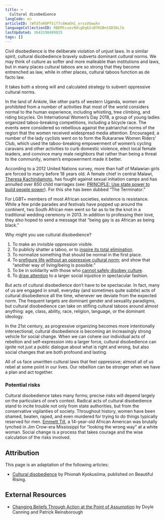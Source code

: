 ```yaml
---
title: >
  Cultural disobedience
langCode: en
articleID: lWTdToR0Pf51f7c6WaEH1_xrssVUwwXn
languageCollectionID: RBEMtcuev9digDq62sB7KUBntGD36Llb
lastUpdated: 1643198480025
tags: []
---
```


Civil disobedience is the deliberate violation of unjust laws. In a similar spirit, cultural disobedience bravely subverts dominant _cultural_ norms. We may think of culture as softer and more malleable than institutions and laws, but in many places cultural taboos are so strong that they become entrenched as law, while in other places, cultural taboos function as de facto law.

It takes both a strong will and calculated strategy to subvert oppressive cultural norms.

In the land of Ankole, like other parts of western Uganda, women are prohibited from a number of activities that most of the world considers normal to the human experience, including whistling, tree climbing, and riding bicycles. On International Women’s Day 2018, a group of young ladies organized taboo-breaking competitions, including a bicycle race. The events were considered so rebellious against the patriarchal norms of the region that the women received widespread media attention. Encouraged, a number of the lady cyclists went on to form the Rukararwe Women Riders’ Club, which used the taboo-breaking empowerment of women’s cycling caravans and other activities to curb domestic violence, elect local female leaders, and convince many male neighbors that rather than being a threat to the community, women’s empowerment made it better.

According to a 2012 United Nations survey, more than half of Malawian girls are forced to marry before 18 years old. A female chief in central Malawi, [Theresa Kachindamoto](https://inhabitat.com/inhabitots/female-chief-in-malawi-breaks-up-850-child-marriages-and-sends-girls-back-to-school/), has fought against sexual initiation camps and has annulled over 850 child marriages (see: [PRINCIPLE: Use state power to build people power](https://beautifulrising.org/tool/use-state-power-to-build-people-power)). For this she has been dubbed “The Terminator.”

For LGBT+ members of most African societies, existence is resistance. While a few pride parades and festivals have popped up around the continent, two South African men went so far as to tie the knot in a traditional wedding ceremony in 2013. In addition to professing their love, they also hoped to send a message that “being gay is as African as being black.”

Why might you use cultural disobedience?

1.  To make an invisible oppression visible.
2.  To publicly shatter a taboo, or to [inspire its total elimination](https://www.nytimes.com/2017/09/26/world/middleeast/saudi-arabia-women-drive.html).
3.  To normalize something that should be normal in the first place.
4.  To [prefigure life without an oppressive cultural norm](https://www.theguardian.com/world/2011/sep/28/saudi-woman-lashed-defying-driving-ban); and show that “another way of living/being is possible.”
5.  To be in solidarity with those who [cannot safely disobey culture](https://everydayfeminism.com/2013/11/when-abortion-is-cultural-taboo/).
6.  To [draw attention](https://www.independent.co.uk/news/world/americas/us-politics/taking-a-knee-national-anthem-nfl-trump-why-meaning-origins-racism-us-colin-kaepernick-a8521741.html) to a larger social injustice in spectacular fashion.

But acts of cultural disobedience don’t have to be spectacular. In fact, many of us are engaged in small, everyday (and sometimes quite subtle) acts of cultural disobedience all the time, whenever we deviate from the expected norm. The frequent targets are dominant gender and sexuality paradigms, but cultural disobedience can take on stifling cultural taboos around almost anything: age, class, ability, race, religion, language, or the dominant ideology.

In the 21st century, as progressive organizing becomes more intentionally intersectional, cultural disobedience is becoming an increasingly strong vehicle for social change. When we can cohere our individual acts of rebellion and self-expression into a larger force, cultural disobedience can ignite not just a public dialogue about what is right and wrong, but also social changes that are both profound and lasting.

All of us face unwritten cultural laws that feel oppressive; almost all of us rebel at some point in our lives. Our rebellion can be stronger when we have a plan and act together.

### Potential risks

Cultural disobedience takes many forms; precise risks will depend largely on the particulars of one’s context. Radical acts of cultural disobedience stand to incite trouble not only from state authorities, but from the conservative vigilanties of society. Throughout history, women have been shamed, beaten, raped, and even murdered for trying to do things typically reserved for men. [Emmett Till](https://en.wikipedia.org/wiki/Emmett_Till), a 14-year-old African American was brutally lynched in Jim Crow-era Mississippi for “looking the wrong way” at a white woman. Social change is a process that takes courage and the wise calculation of the risks involved.

## Attribution

This page is an adaptation of the following articles:

-   [Cultural disobedience](https://beautifulrising.org/tool/cultural-disobedience) by Phionah Kyokusiima, published on Beautiful Rising.

## External Resources

-   [Changing Beliefs Through Action at the Point of Assumption](https://commonslibrary.org/points-of-intervention-changing-beliefs/) by Doyle Canning and Patrick Reinsborough